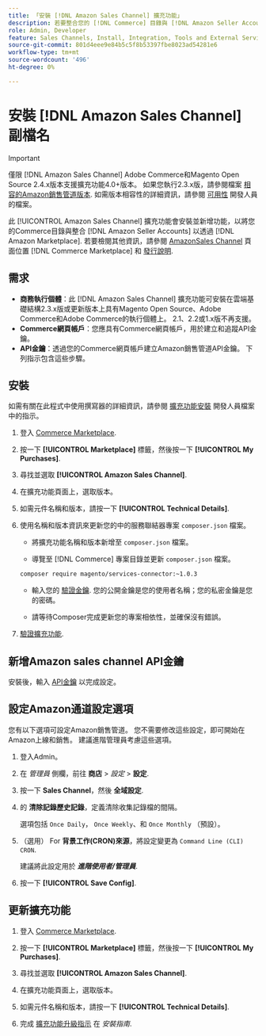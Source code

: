 ```yaml
---
title: 「安裝 [!DNL Amazon Sales Channel] 擴充功能」
description: 若要整合您的 [!DNL Commerce] 目錄與 [!DNL Amazon Seller Accounts] 並透過 [!DNL Amazon Marketplace]，下載並安裝AmazonSales Channel擴充功能。
role: Admin, Developer
feature: Sales Channels, Install, Integration, Tools and External Services
source-git-commit: 801d4eee9e84b5c5f8b53397fbe8023ad54281e6
workflow-type: tm+mt
source-wordcount: '496'
ht-degree: 0%

---
```


# 安裝 [!DNL Amazon Sales Channel] 副檔名

>[!IMPORTANT]
>
>僅限 [!DNL Amazon Sales Channel] Adobe Commerce和Magento Open Source 2.4.x版本支援擴充功能4.0+版本。 如果您執行2.3.x版，請參閱檔案 [相容的Amazon銷售管道版本](https://docs.magento.com/user-guide/v2.3/sales-channels/amazon/amazon-sales-channel.html). 如需版本相容性的詳細資訊，請參閱 [可用性](https://experienceleague.adobe.com/docs/commerce-operations/release/product-availability.html) 開發人員的檔案。

此 [!UICONTROL Amazon Sales Channel] 擴充功能會安裝並新增功能，以將您的Commerce目錄與整合 [!DNL Amazon Seller Accounts] 以透過 [!DNL Amazon Marketplace]. 若要檢閱其他資訊，請參閱 [AmazonSales Channel](https://marketplace.magento.com/magento-module-amazon.html) 頁面位置 [!DNL Commerce Marketplace] 和 [發行說明](release-notes.md).

## 需求

- **商務執行個體**：此 [!DNL Amazon Sales Channel] 擴充功能可安裝在雲端基礎結構2.3.x版或更新版本上具有Magento Open Source、Adobe Commerce和Adobe Commerce的執行個體上。 2.1、2.2或1.x版不再支援。
- **Commerce網頁帳戶**：您應具有Commerce網頁帳戶，用於建立和追蹤API金鑰。
- **API金鑰**：透過您的Commerce網頁帳戶建立Amazon銷售管道API金鑰。 下列指示包含這些步驟。

## 安裝

如需有關在此程式中使用撰寫器的詳細資訊，請參閱 [擴充功能安裝](https://experienceleague.adobe.com/docs/commerce-operations/installation-guide/tutorials/extensions.html) 開發人員檔案中的指示。

1. 登入 [Commerce Marketplace](https://marketplace.magento.com/customer/account/).

1. 按一下 **[!UICONTROL Marketplace]** 標籤，然後按一下 **[!UICONTROL My Purchases]**.

1. 尋找並選取 **[!UICONTROL Amazon Sales Channel]**.

1. 在擴充功能頁面上，選取版本。

1. 如需元件名稱和版本，請按一下 **[!UICONTROL Technical Details]**.

1. 使用名稱和版本資訊來更新您的中的服務聯結器專案 `composer.json` 檔案。

   - 將擴充功能名稱和版本新增至 `composer.json` 檔案。

   - 導覽至 [!DNL Commerce] 專案目錄並更新 `composer.json` 檔案。

   ```bash
   composer require magento/services-connector:~1.0.3
   ```

   - 輸入您的 [驗證金鑰](https://experienceleague.adobe.com/docs/commerce-operations/installation-guide/prerequisites/authentication-keys.html). 您的公開金鑰是您的使用者名稱；您的私密金鑰是您的密碼。

   - 請等待Composer完成更新您的專案相依性，並確保沒有錯誤。

1. [驗證擴充功能](https://experienceleague.adobe.com/docs/commerce-operations/installation-guide/tutorials/extensions.html).

## 新增Amazon sales channel API金鑰

安裝後，輸入 [API金鑰](./amazon-verify-api-key.md) 以完成設定。

## 設定Amazon通道設定選項

您有以下選項可設定Amazon銷售管道。 您不需要修改這些設定，即可開始在Amazon上線和銷售。 建議進階管理員考慮這些選項。

1. 登入Admin。

1. 在 _管理員_ 側欄，前往 **商店** > _設定_ > **設定**.

1. 按一下 **Sales Channel**，然後 **全域設定**.

1. 的 **清除記錄歷史記錄**，定義清除收集記錄檔的間隔。

   選項包括 `Once Daily`， `Once Weekly`、和 `Once Monthly` （預設）。

1. （選用） For **背景工作(CRON)來源**，將設定變更為 `Command Line (CLI) CRON`.

   建議將此設定用於 **_進階使用者/管理員_**.

1. 按一下 **[!UICONTROL Save Config]**.

## 更新擴充功能

1. 登入 [Commerce Marketplace](https://marketplace.magento.com/customer/account/).

1. 按一下 **[!UICONTROL Marketplace]** 標籤，然後按一下 **[!UICONTROL My Purchases]**.

1. 尋找並選取 **[!UICONTROL Amazon Sales Channel]**.

1. 在擴充功能頁面上，選取版本。

1. 如需元件名稱和版本，請按一下 **[!UICONTROL Technical Details]**.

1. 完成 [擴充功能升級指示](https://experienceleague.adobe.com/docs/commerce-operations/installation-guide/tutorials/extensions.html) 在 _安裝指南_.
